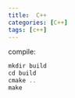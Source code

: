 ```yaml
---
title:  C++
categories: [C++]
tags: [c++]
---
```


compile:
```cpp
mkdir build
cd build
cmake ..
make
```
